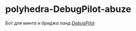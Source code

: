 # polyhedra-DebugPilot-abuze
_Бот для минта и бриджа панд [DebugPilot](https://zkbridge.com/gallery/pandra_debugpilot)_  
